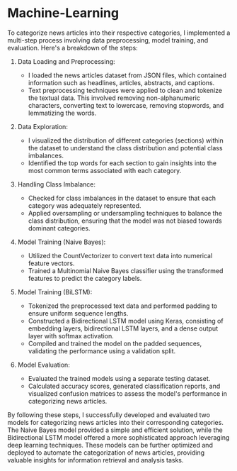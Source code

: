 # Machine-Learning
To categorize news articles into their respective categories, I implemented a multi-step process involving data preprocessing, model training, and evaluation. Here's a breakdown of the steps:

1. Data Loading and Preprocessing:
   - I loaded the news articles dataset from JSON files, which contained information such as headlines, articles, abstracts, and captions.
   - Text preprocessing techniques were applied to clean and tokenize the textual data. This involved removing non-alphanumeric characters, converting text to lowercase, removing stopwords, and lemmatizing the words.

2. Data Exploration:
   - I visualized the distribution of different categories (sections) within the dataset to understand the class distribution and potential class imbalances.
   - Identified the top words for each section to gain insights into the most common terms associated with each category.

3. Handling Class Imbalance:
   - Checked for class imbalances in the dataset to ensure that each category was adequately represented.
   - Applied oversampling or undersampling techniques to balance the class distribution, ensuring that the model was not biased towards dominant categories.

4. Model Training (Naive Bayes):
   - Utilized the CountVectorizer to convert text data into numerical feature vectors.
   - Trained a Multinomial Naive Bayes classifier using the transformed features to predict the category labels.

5. Model Training (BiLSTM):
   - Tokenized the preprocessed text data and performed padding to ensure uniform sequence lengths.
   - Constructed a Bidirectional LSTM model using Keras, consisting of embedding layers, bidirectional LSTM layers, and a dense output layer with softmax activation.
   - Compiled and trained the model on the padded sequences, validating the performance using a validation split.

6. Model Evaluation:
   - Evaluated the trained models using a separate testing dataset.
   - Calculated accuracy scores, generated classification reports, and visualized confusion matrices to assess the model's performance in categorizing news articles.
   
By following these steps, I successfully developed and evaluated two models for categorizing news articles into their corresponding categories. The Naive Bayes model provided a simple and efficient solution, while the Bidirectional LSTM model offered a more sophisticated approach leveraging deep learning techniques. These models can be further optimized and deployed to automate the categorization of news articles, providing valuable insights for information retrieval and analysis tasks.
